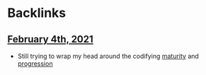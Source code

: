 
# Backlinks
## [February 4th, 2021](<February 4th, 2021.md>)
- Still trying to wrap my head around the codifying [maturity](<maturity.md>) and [progression](<progression.md>)

